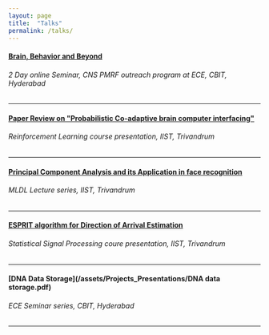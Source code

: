 ```yaml
---
layout: page
title:  "Talks"
permalink: /talks/
---
```


#### [__Brain, Behavior and Beyond__](https://www.youtube.com/watch?v=klugqeiQAbo&list=PL49tyMExTjsalT5QI4jUycTRqMBLSCdSw&pp=gAQB)
###### 2 Day online Seminar, CNS PMRF outreach program at ECE, CBIT, Hyderabad

----

#### [__Paper Review on "Probabilistic Co-adaptive brain computer interfacing"__](/assets/Projects_Presentations/PCBCI_proj.pdf)
###### Reinforcement Learning course presentation, IIST, Trivandrum

----

#### [__Principal Component Analysis and its Application in face recognition__](/MLDL_group/PCA_MLDL.pdf)
###### MLDL Lecture series, IIST, Trivandrum

----

#### [__ESPRIT algorithm for Direction of Arrival Estimation__](/assets/Projects_Presentations/ESPRIT_PPT.pdf)
###### Statistical Signal Processing coure presentation, IIST, Trivandrum

----

#### [__DNA Data Storage__](/assets/Projects_Presentations/DNA data storage.pdf)
######  ECE Seminar series, CBIT, Hyderabad

----